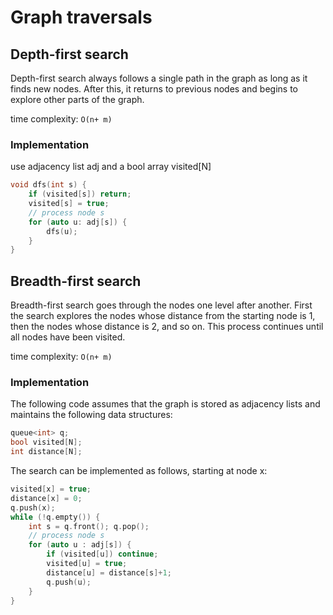 # Graph traversals

## Depth-first search

Depth-first search always follows a single path in the graph as long as it finds new nodes. After this, it returns to previous nodes and begins to explore other parts of the graph.

time complexity: `O(n+ m)`

### Implementation

use adjacency list adj and a bool array visited[N]

```cpp
void dfs(int s) {
	if (visited[s]) return;
	visited[s] = true;
	// process node s
	for (auto u: adj[s]) {
		dfs(u);
	}
}
```

## Breadth-first search

Breadth-first search goes through the nodes one level after another. First the search explores the nodes whose distance from the starting node is 1, then the nodes whose distance is 2, and so on. This process continues until all nodes have been visited.

time complexity: `O(n+ m)`

### Implementation

The following code assumes that the graph is stored as adjacency lists and maintains the following data structures:

```cpp
queue<int> q;
bool visited[N];
int distance[N];
```

The search can be implemented as follows, starting at node x:

```cpp
visited[x] = true;
distance[x] = 0;
q.push(x);
while (!q.empty()) {
	int s = q.front(); q.pop();
	// process node s
	for (auto u : adj[s]) {
		if (visited[u]) continue;
		visited[u] = true;
		distance[u] = distance[s]+1;
		q.push(u);
	}
}
```
